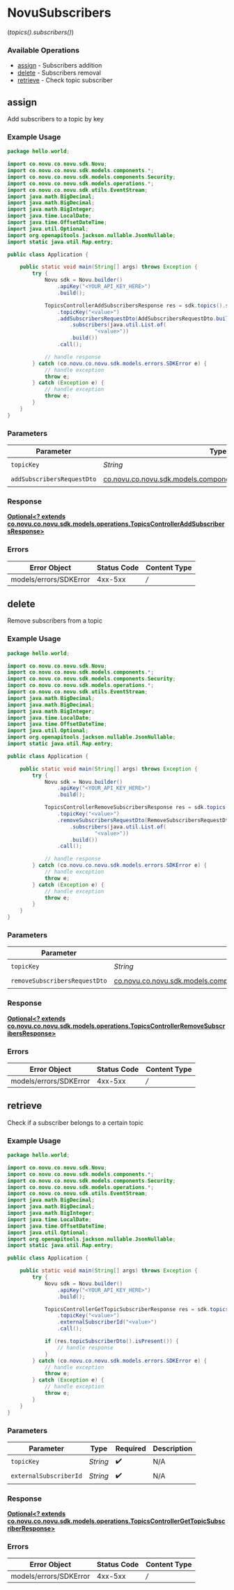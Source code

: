 # NovuSubscribers
(*topics().subscribers()*)

### Available Operations

* [assign](#assign) - Subscribers addition
* [delete](#delete) - Subscribers removal
* [retrieve](#retrieve) - Check topic subscriber

## assign

Add subscribers to a topic by key

### Example Usage

```java
package hello.world;

import co.novu.co.novu.sdk.Novu;
import co.novu.co.novu.sdk.models.components.*;
import co.novu.co.novu.sdk.models.components.Security;
import co.novu.co.novu.sdk.models.operations.*;
import co.novu.co.novu.sdk.utils.EventStream;
import java.math.BigDecimal;
import java.math.BigDecimal;
import java.math.BigInteger;
import java.time.LocalDate;
import java.time.OffsetDateTime;
import java.util.Optional;
import org.openapitools.jackson.nullable.JsonNullable;
import static java.util.Map.entry;

public class Application {

    public static void main(String[] args) throws Exception {
        try {
            Novu sdk = Novu.builder()
                .apiKey("<YOUR_API_KEY_HERE>")
                .build();

            TopicsControllerAddSubscribersResponse res = sdk.topics().subscribers().assign()
                .topicKey("<value>")
                .addSubscribersRequestDto(AddSubscribersRequestDto.builder()
                    .subscribers(java.util.List.of(
                            "<value>"))
                    .build())
                .call();

            // handle response
        } catch (co.novu.co.novu.sdk.models.errors.SDKError e) {
            // handle exception
            throw e;
        } catch (Exception e) {
            // handle exception
            throw e;
        }
    }
}
```

### Parameters

| Parameter                                                                                                             | Type                                                                                                                  | Required                                                                                                              | Description                                                                                                           |
| --------------------------------------------------------------------------------------------------------------------- | --------------------------------------------------------------------------------------------------------------------- | --------------------------------------------------------------------------------------------------------------------- | --------------------------------------------------------------------------------------------------------------------- |
| `topicKey`                                                                                                            | *String*                                                                                                              | :heavy_check_mark:                                                                                                    | N/A                                                                                                                   |
| `addSubscribersRequestDto`                                                                                            | [co.novu.co.novu.sdk.models.components.AddSubscribersRequestDto](../../models/components/AddSubscribersRequestDto.md) | :heavy_check_mark:                                                                                                    | N/A                                                                                                                   |


### Response

**[Optional<? extends co.novu.co.novu.sdk.models.operations.TopicsControllerAddSubscribersResponse>](../../models/operations/TopicsControllerAddSubscribersResponse.md)**
### Errors

| Error Object           | Status Code            | Content Type           |
| ---------------------- | ---------------------- | ---------------------- |
| models/errors/SDKError | 4xx-5xx                | */*                    |

## delete

Remove subscribers from a topic

### Example Usage

```java
package hello.world;

import co.novu.co.novu.sdk.Novu;
import co.novu.co.novu.sdk.models.components.*;
import co.novu.co.novu.sdk.models.components.Security;
import co.novu.co.novu.sdk.models.operations.*;
import co.novu.co.novu.sdk.utils.EventStream;
import java.math.BigDecimal;
import java.math.BigDecimal;
import java.math.BigInteger;
import java.time.LocalDate;
import java.time.OffsetDateTime;
import java.util.Optional;
import org.openapitools.jackson.nullable.JsonNullable;
import static java.util.Map.entry;

public class Application {

    public static void main(String[] args) throws Exception {
        try {
            Novu sdk = Novu.builder()
                .apiKey("<YOUR_API_KEY_HERE>")
                .build();

            TopicsControllerRemoveSubscribersResponse res = sdk.topics().subscribers().delete()
                .topicKey("<value>")
                .removeSubscribersRequestDto(RemoveSubscribersRequestDto.builder()
                    .subscribers(java.util.List.of(
                            "<value>"))
                    .build())
                .call();

            // handle response
        } catch (co.novu.co.novu.sdk.models.errors.SDKError e) {
            // handle exception
            throw e;
        } catch (Exception e) {
            // handle exception
            throw e;
        }
    }
}
```

### Parameters

| Parameter                                                                                                                   | Type                                                                                                                        | Required                                                                                                                    | Description                                                                                                                 |
| --------------------------------------------------------------------------------------------------------------------------- | --------------------------------------------------------------------------------------------------------------------------- | --------------------------------------------------------------------------------------------------------------------------- | --------------------------------------------------------------------------------------------------------------------------- |
| `topicKey`                                                                                                                  | *String*                                                                                                                    | :heavy_check_mark:                                                                                                          | N/A                                                                                                                         |
| `removeSubscribersRequestDto`                                                                                               | [co.novu.co.novu.sdk.models.components.RemoveSubscribersRequestDto](../../models/components/RemoveSubscribersRequestDto.md) | :heavy_check_mark:                                                                                                          | N/A                                                                                                                         |


### Response

**[Optional<? extends co.novu.co.novu.sdk.models.operations.TopicsControllerRemoveSubscribersResponse>](../../models/operations/TopicsControllerRemoveSubscribersResponse.md)**
### Errors

| Error Object           | Status Code            | Content Type           |
| ---------------------- | ---------------------- | ---------------------- |
| models/errors/SDKError | 4xx-5xx                | */*                    |

## retrieve

Check if a subscriber belongs to a certain topic

### Example Usage

```java
package hello.world;

import co.novu.co.novu.sdk.Novu;
import co.novu.co.novu.sdk.models.components.*;
import co.novu.co.novu.sdk.models.components.Security;
import co.novu.co.novu.sdk.models.operations.*;
import co.novu.co.novu.sdk.utils.EventStream;
import java.math.BigDecimal;
import java.math.BigDecimal;
import java.math.BigInteger;
import java.time.LocalDate;
import java.time.OffsetDateTime;
import java.util.Optional;
import org.openapitools.jackson.nullable.JsonNullable;
import static java.util.Map.entry;

public class Application {

    public static void main(String[] args) throws Exception {
        try {
            Novu sdk = Novu.builder()
                .apiKey("<YOUR_API_KEY_HERE>")
                .build();

            TopicsControllerGetTopicSubscriberResponse res = sdk.topics().subscribers().retrieve()
                .topicKey("<value>")
                .externalSubscriberId("<value>")
                .call();

            if (res.topicSubscriberDto().isPresent()) {
                // handle response
            }
        } catch (co.novu.co.novu.sdk.models.errors.SDKError e) {
            // handle exception
            throw e;
        } catch (Exception e) {
            // handle exception
            throw e;
        }
    }
}
```

### Parameters

| Parameter              | Type                   | Required               | Description            |
| ---------------------- | ---------------------- | ---------------------- | ---------------------- |
| `topicKey`             | *String*               | :heavy_check_mark:     | N/A                    |
| `externalSubscriberId` | *String*               | :heavy_check_mark:     | N/A                    |


### Response

**[Optional<? extends co.novu.co.novu.sdk.models.operations.TopicsControllerGetTopicSubscriberResponse>](../../models/operations/TopicsControllerGetTopicSubscriberResponse.md)**
### Errors

| Error Object           | Status Code            | Content Type           |
| ---------------------- | ---------------------- | ---------------------- |
| models/errors/SDKError | 4xx-5xx                | */*                    |
